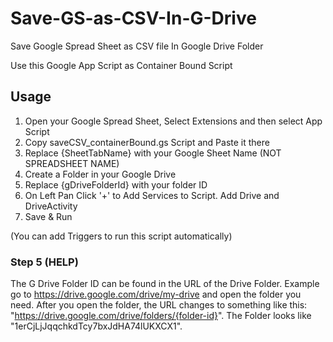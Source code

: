 # Save-GS-as-CSV-In-G-Drive
Save Google Spread Sheet as CSV file In Google Drive Folder

Use this Google App Script as Container Bound Script

## Usage

1. Open your Google Spread Sheet, Select Extensions and then select App Script
2. Copy saveCSV_containerBound.gs Script and Paste it there
3. Replace {SheetTabName} with your Google Sheet Name (NOT SPREADSHEET NAME)
4. Create a Folder in your Google Drive
5. Replace {gDriveFolderId} with your folder ID
6. On Left Pan Click '+' to Add Services to Script. Add Drive and DriveActivity
7. Save & Run

(You can add Triggers to run this script automatically)

### Step 5 (HELP)
The G Drive Folder ID can be found in the URL of the Drive Folder.
Example go to https://drive.google.com/drive/my-drive and open the folder you need. After you open the folder, the URL changes to something like this: "https://drive.google.com/drive/folders/{folder-id}". The Folder looks like "1erCjLjJqqchkdTcy7bxJdHA74lUKXCX1".
